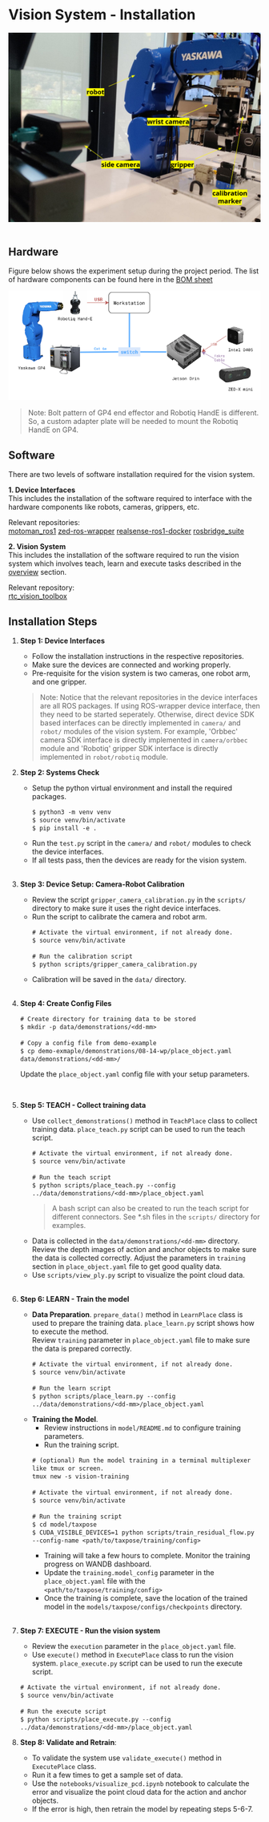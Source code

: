 # Vision System - Installation

![vision-setup](../files/vision/vision-setup.png)

```{contents}
```

## Hardware 

Figure below shows the experiment setup during the project period. The list of hardware components can be found here in the [BOM sheet](https://docs.google.com/spreadsheets/d/1p2As_AB7A4FWpQJU8ZtA_rXWKELAA8dq/edit?usp=sharing&ouid=112281614924032477147&rtpof=true&sd=true)

![vision-system](../files/vision/vision-system.png)

> Note: Bolt pattern of GP4 end effector and Robotiq HandE is different. So, a custom adapter plate will be needed to mount the Robotiq HandE on GP4.

## Software

There are two levels of software installation required for the vision system.

**1. Device Interfaces**\
This includes the installation of the software required to interface with the hardware components like robots, cameras, grippers, etc.

Relevant repositories:\
<a href="https://github.com/cmu-mfi/motoman_ros1" class="inline-button"><i class="fab fa-github"></i>motoman_ros1</a>
<a href="https://github.com/stereolabs/zed-ros-wrapper" class="inline-button"><i class="fab fa-github"></i>zed-ros-wrapper</a>
<a href="https://github.com/cmu-mfi/realsense-ros1-docker" class="inline-button"><i class="fab fa-github"></i>realsense-ros1-docker</a>
<a href="https://github.com/cmu-mfi/rosbridge_suite" class="inline-button"><i class="fab fa-github"></i>rosbridge_suite</a>

**2. Vision System**\
This includes the installation of the software required to run the vision system which involves teach, learn and execute tasks described in the [overview](Vision.md) section.

Relevant repository:\
<a href="https://github.com/cmu-mfi/rtc_vision_toolbox" class="inline-button"><i class="fab fa-github"></i>rtc_vision_toolbox</a>


## Installation Steps

1. **Step 1: Device Interfaces**
    - Follow the installation instructions in the respective repositories.
    - Make sure the devices are connected and working properly.
    - Pre-requisite for the vision system is two cameras, one robot arm, and one gripper.

    > Note: Notice that the relevant repositories in the device interfaces are all ROS packages. If using ROS-wrapper device interface, then they need to be started seperately. Otherwise, direct device SDK based interfaces can be directly implemented in `camera/` and `robot/` modules of the vision system. For example, 'Orbbec' camera SDK interface is directly implemented in `camera/orbbec` module and 'Robotiq' gripper SDK interface is directly implemented in `robot/robotiq` module.

2. **Step 2: Systems Check**
    - Setup the python virtual environment and install the required packages.
        ```shell
        $ python3 -m venv venv
        $ source venv/bin/activate
        $ pip install -e .
        ```
    - Run the `test.py` script in the `camera/` and `robot/` modules to check the device interfaces.
    - If all tests pass, then the devices are ready for the vision system.
<br><br>

3. **Step 3: Device Setup: Camera-Robot Calibration**
    - Review the script `gripper_camera_calibration.py` in the `scripts/` directory to make sure it uses the right device interfaces.
    - Run the script to calibrate the camera and robot arm.
        ```shell
        # Activate the virtual environment, if not already done.
        $ source venv/bin/activate

        # Run the calibration script
        $ python scripts/gripper_camera_calibration.py
        ```
    - Calibration will be saved in the `data/` directory.
<br><br>

4. **Step 4: Create Config Files**
    ```shell
    # Create directory for training data to be stored
    $ mkdir -p data/demonstrations/<dd-mm>

    # Copy a config file from demo-example
    $ cp demo-exmaple/demonstrations/08-14-wp/place_object.yaml data/demonstrations/<dd-mm>/
    ```
    Update the `place_object.yaml` config file with your setup parameters.   
<br>

5. **Step 5: TEACH - Collect training data**
    - Use `collect_demonstrations()` method in `TeachPlace` class to collect training data. `place_teach.py` script can be used to run the teach script.
        ```shell
        # Activate the virtual environment, if not already done.
        $ source venv/bin/activate

        # Run the teach script
        $ python scripts/place_teach.py --config ../data/demonstrations/<dd-mm>/place_object.yaml
        ```
        > A bash script can also be created to run the teach script for different connectors. See *.sh files in the `scripts/` directory for examples.
    - Data is collected in the `data/demonstrations/<dd-mm>` directory. Review the depth images of action and anchor objects to make sure the data is collected correctly. Adjust the parameters in `training` section in `place_object.yaml` file to get good quality data.
    - Use `scripts/view_ply.py` script to visualize the point cloud data.
<br><br>

6. **Step 6: LEARN - Train the model**
    - **Data Preparation**. `prepare_data()` method in `LearnPlace` class is used to prepare the training data. `place_learn.py` script shows how to execute the method. <br>
        Review `training` parameter in `place_object.yaml` file to make sure the data is prepared correctly.
        ```shell
        # Activate the virtual environment, if not already done.
        $ source venv/bin/activate

        # Run the learn script
        $ python scripts/place_learn.py --config ../data/demonstrations/<dd-mm>/place_object.yaml
        ```
    - **Training the Model**. 
        - Review instructions in `model/README.md` to configure training parameters.
        - Run the training script.
        ```shell
        # (optional) Run the model training in a terminal multiplexer like tmux or screen.
        tmux new -s vision-training
        
        # Activate the virtual environment, if not already done.
        $ source venv/bin/activate

        # Run the training script
        $ cd model/taxpose
        $ CUDA_VISIBLE_DEVICES=1 python scripts/train_residual_flow.py --config-name <path/to/taxpose/training/config>
        ``` 
        - Training will take a few hours to complete. Monitor the training progress on WANDB dashboard.
        - Update the `training.model_config` parameter in the `place_object.yaml` file with the `<path/to/taxpose/training/config>`
        - Once the training is complete, save the location of the trained model in the `models/taxpose/configs/checkpoints` directory.
<br><br>

7. **Step 7: EXECUTE - Run the vision system**
    - Review the `execution` parameter in the `place_object.yaml` file.
    - Use `execute()` method in `ExecutePlace` class to run the vision system. `place_execute.py` script can be used to run the execute script.
    ```shell
    # Activate the virtual environment, if not already done.
    $ source venv/bin/activate

    # Run the execute script
    $ python scripts/place_execute.py --config ../data/demonstrations/<dd-mm>/place_object.yaml
    ```

8. **Step 8: Validate and Retrain**:
    - To validate the system use `validate_execute()` method in `ExecutePlace` class.
    - Run it a few times to get a sample set of data.
    - Use the `notebooks/visualize_pcd.ipynb` notebook to calculate the error and visualize the point cloud data for the action and anchor objects.
    - If the error is high, then retrain the model by repeating steps 5-6-7.    

